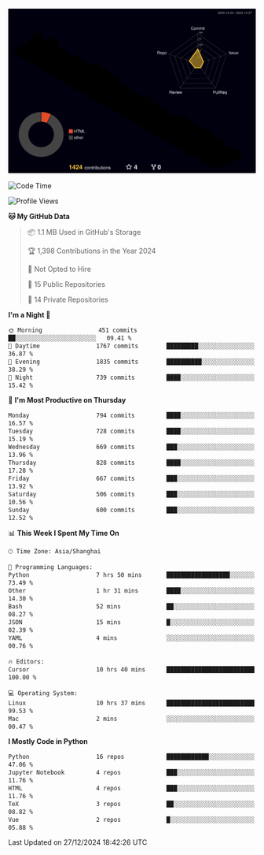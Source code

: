 <!--![](https://raw.githubusercontent.com/BorisYang326/BorisYang326/output/github-contribution-grid-snake-dark.svg) -->
![](./profile-3d-contrib/profile-night-rainbow.svg)
<!--START_SECTION:waka-->
![Code Time](http://img.shields.io/badge/Code%20Time-706%20hrs%2053%20mins-blue)

![Profile Views](http://img.shields.io/badge/Profile%20Views-25-blue)

**🐱 My GitHub Data** 

> 📦 1.1 MB Used in GitHub's Storage 
 > 
> 🏆 1,398 Contributions in the Year 2024
 > 
> 🚫 Not Opted to Hire
 > 
> 📜 15 Public Repositories 
 > 
> 🔑 14 Private Repositories 
 > 
**I'm a Night 🦉** 

```text
🌞 Morning                451 commits         ██░░░░░░░░░░░░░░░░░░░░░░░   09.41 % 
🌆 Daytime                1767 commits        █████████░░░░░░░░░░░░░░░░   36.87 % 
🌃 Evening                1835 commits        ██████████░░░░░░░░░░░░░░░   38.29 % 
🌙 Night                  739 commits         ████░░░░░░░░░░░░░░░░░░░░░   15.42 % 
```
📅 **I'm Most Productive on Thursday** 

```text
Monday                   794 commits         ████░░░░░░░░░░░░░░░░░░░░░   16.57 % 
Tuesday                  728 commits         ████░░░░░░░░░░░░░░░░░░░░░   15.19 % 
Wednesday                669 commits         ███░░░░░░░░░░░░░░░░░░░░░░   13.96 % 
Thursday                 828 commits         ████░░░░░░░░░░░░░░░░░░░░░   17.28 % 
Friday                   667 commits         ███░░░░░░░░░░░░░░░░░░░░░░   13.92 % 
Saturday                 506 commits         ███░░░░░░░░░░░░░░░░░░░░░░   10.56 % 
Sunday                   600 commits         ███░░░░░░░░░░░░░░░░░░░░░░   12.52 % 
```


📊 **This Week I Spent My Time On** 

```text
🕑︎ Time Zone: Asia/Shanghai

💬 Programming Languages: 
Python                   7 hrs 50 mins       ██████████████████░░░░░░░   73.49 % 
Other                    1 hr 31 mins        ████░░░░░░░░░░░░░░░░░░░░░   14.30 % 
Bash                     52 mins             ██░░░░░░░░░░░░░░░░░░░░░░░   08.27 % 
JSON                     15 mins             █░░░░░░░░░░░░░░░░░░░░░░░░   02.39 % 
YAML                     4 mins              ░░░░░░░░░░░░░░░░░░░░░░░░░   00.76 % 

🔥 Editors: 
Cursor                   10 hrs 40 mins      █████████████████████████   100.00 % 

💻 Operating System: 
Linux                    10 hrs 37 mins      █████████████████████████   99.53 % 
Mac                      2 mins              ░░░░░░░░░░░░░░░░░░░░░░░░░   00.47 % 
```

**I Mostly Code in Python** 

```text
Python                   16 repos            ████████████░░░░░░░░░░░░░   47.06 % 
Jupyter Notebook         4 repos             ███░░░░░░░░░░░░░░░░░░░░░░   11.76 % 
HTML                     4 repos             ███░░░░░░░░░░░░░░░░░░░░░░   11.76 % 
TeX                      3 repos             ██░░░░░░░░░░░░░░░░░░░░░░░   08.82 % 
Vue                      2 repos             █░░░░░░░░░░░░░░░░░░░░░░░░   05.88 % 
```




 Last Updated on 27/12/2024 18:42:26 UTC
<!--END_SECTION:waka-->
